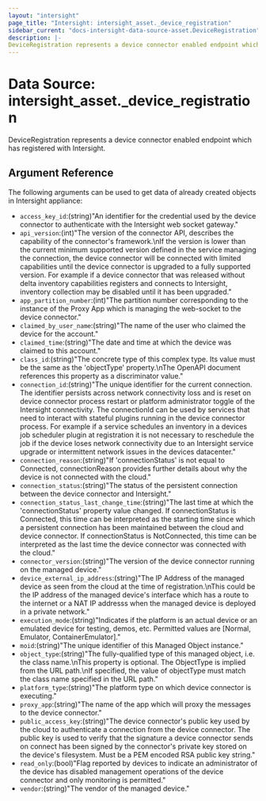 ```yaml
---
layout: "intersight"
page_title: "Intersight: intersight_asset._device_registration"
sidebar_current: "docs-intersight-data-source-asset.DeviceRegistration"
description: |-
DeviceRegistration represents a device connector enabled endpoint which has registered with Intersight.
---
```


# Data Source: intersight_asset._device_registration
DeviceRegistration represents a device connector enabled endpoint which has registered with Intersight.
## Argument Reference
The following arguments can be used to get data of already created objects in Intersight appliance:
* `access_key_id`:(string)"An identifier for the credential used by the device connector to authenticate with the Intersight web socket gateway."
* `api_version`:(int)"The version of the connector API, describes the capability of the connector's framework.\nIf the version is lower than the current minimum supported version defined in the service managing the connection, the device connector will be connected with limited capabilities until the device connector is upgraded to a fully supported version. For example if a device connector that was released without delta inventory capabilities registers and connects to Intersight, inventory collection may be disabled until it has been upgraded."
* `app_partition_number`:(int)"The partition number corresponding to the instance of the Proxy App which is managing the web-socket to the device connector."
* `claimed_by_user_name`:(string)"The name of the user who claimed the device for the account."
* `claimed_time`:(string)"The date and time at which the device was claimed to this account."
* `class_id`:(string)"The concrete type of this complex type. Its value must be the same as the 'objectType' property.\nThe OpenAPI document references this property as a discriminator value."
* `connection_id`:(string)"The unique identifier for the current connection. The identifier persists across network connectivity loss and is reset on device connector process restart or platform administrator toggle of the Intersight connectivity. The connectionId can be used by services that need to interact with stateful plugins running in the device connector process. For example if a service schedules an inventory in a devices job scheduler plugin at registration it is not necessary to reschedule the job if the device loses network connectivity due to an Intersight service upgrade or intermittent network issues in the devices datacenter."
* `connection_reason`:(string)"If 'connectionStatus' is not equal to Connected, connectionReason provides further details about why the device is not connected with the cloud."
* `connection_status`:(string)"The status of the persistent connection between the device connector and Intersight."
* `connection_status_last_change_time`:(string)"The last time at which the 'connectionStatus' property value changed. If connectionStatus is Connected, this time can be interpreted as the starting time since which a persistent connection has been maintained between the cloud and device connector. If connectionStatus is NotConnected, this time can be interpreted as the last time the device connector was connected with the cloud."
* `connector_version`:(string)"The version of the device connector running on the managed device."
* `device_external_ip_address`:(string)"The IP Address of the managed device as seen from the cloud at the time of registration.\nThis could be the IP address of the managed device's interface which has a route to the internet or a NAT IP addresss when the managed device is deployed in a private network."
* `execution_mode`:(string)"Indicates if the platform is an actual device or an emulated device for testing, demos, etc. Permitted values are [Normal, Emulator, ContainerEmulator]."
* `moid`:(string)"The unique identifier of this Managed Object instance."
* `object_type`:(string)"The fully-qualified type of this managed object, i.e. the class name.\nThis property is optional. The ObjectType is implied from the URL path.\nIf specified, the value of objectType must match the class name specified in the URL path."
* `platform_type`:(string)"The platform type on which device connector is executing."
* `proxy_app`:(string)"The name of the app which will proxy the messages to the device connector."
* `public_access_key`:(string)"The device connector's public key used by the cloud to authenticate a connection from the device connector. The public key is used to verify that the signature a device connector sends on connect has been signed by the connector's private key stored on the device's filesystem. Must be a PEM encoded RSA public key string."
* `read_only`:(bool)"Flag reported by devices to indicate an administrator of the device has disabled management operations of the device connector and only monitoring is permitted."
* `vendor`:(string)"The vendor of the managed device."
